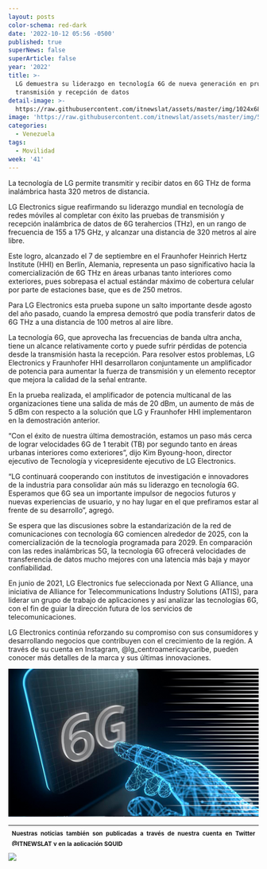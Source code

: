 ```yaml
---
layout: posts
color-schema: red-dark
date: '2022-10-12 05:56 -0500'
published: true
superNews: false
superArticle: false
year: '2022'
title: >-
  LG demuestra su liderazgo en tecnología 6G de nueva generación en prueba de
  transmisión y recepción de datos 
detail-image: >-
  https://raw.githubusercontent.com/itnewslat/assets/master/img/1024x680/6g-g.jpg
image: 'https://raw.githubusercontent.com/itnewslat/assets/master/img/540x320/6g-p.jpg'
categories:
  - Venezuela
tags:
  - Movilidad
week: '41'
---
```

La tecnología de LG permite transmitir y recibir datos en 6G THz de forma inalámbrica hasta 320 metros de distancia.

LG Electronics sigue reafirmando su liderazgo mundial en tecnología de redes móviles al completar con éxito las pruebas de transmisión y recepción inalámbrica de datos de 6G terahercios (THz), en un rango de frecuencia de 155 a 175 GHz, y alcanzar una distancia de 320 metros al aire libre.

Este logro, alcanzado el 7 de septiembre en el Fraunhofer Heinrich Hertz Institute (HHI) en Berlín, Alemania, representa un paso significativo hacia la comercialización de 6G THz en áreas urbanas tanto interiores como exteriores, pues sobrepasa el actual estándar máximo de cobertura celular por parte de estaciones base, que es de 250 metros. 

Para LG Electronics esta prueba supone un salto importante desde agosto del año pasado, cuando la empresa demostró que podía transferir datos de 6G THz a una distancia de 100 metros al aire libre.

La tecnología 6G, que aprovecha las frecuencias de banda ultra ancha, tiene un alcance relativamente corto y puede sufrir pérdidas de potencia desde la transmisión hasta la recepción. Para resolver estos problemas, LG Electronics y Fraunhofer HHI desarrollaron conjuntamente un amplificador de potencia para aumentar la fuerza de transmisión y un elemento receptor que mejora la calidad de la señal entrante.

En la prueba realizada, el amplificador de potencia multicanal de las organizaciones tiene una salida de más de 20 dBm, un aumento de más de 5 dBm con respecto a la solución que LG y Fraunhofer HHI implementaron en la demostración anterior.

“Con el éxito de nuestra última demostración, estamos un paso más cerca de lograr velocidades 6G de 1 terabit (TB) por segundo tanto en áreas urbanas interiores como exteriores”, dijo Kim Byoung-hoon, director ejecutivo de Tecnología y vicepresidente ejecutivo de LG Electronics.

“LG continuará cooperando con institutos de investigación e innovadores de la industria para consolidar aún más su liderazgo en tecnología 6G. Esperamos que 6G sea un importante impulsor de negocios futuros y nuevas experiencias de usuario, y no hay lugar en el que prefiramos estar al frente de su desarrollo”, agregó.

Se espera que las discusiones sobre la estandarización de la red de comunicaciones con tecnología 6G comiencen alrededor de 2025, con la comercialización de la tecnología programada para 2029. En comparación con las redes inalámbricas 5G, la tecnología 6G ofrecerá velocidades de transferencia de datos mucho mejores con una latencia más baja y mayor confiabilidad.

En junio de 2021, LG Electronics fue seleccionada por Next G Alliance, una iniciativa de Alliance for Telecommunications Industry Solutions (ATIS), para liderar un grupo de trabajo de aplicaciones y así analizar las tecnologías 6G, con el fin de guiar la dirección futura de los servicios de telecomunicaciones.

LG Electronics continúa reforzando su compromiso con sus consumidores y desarrollando negocios que contribuyen con el crecimiento de la región. A través de su cuenta en Instagram, @lg_centroamericaycaribe, pueden conocer más detalles de la marca y sus últimas innovaciones.

![](https://raw.githubusercontent.com/itnewslat/assets/master/img/540x320/6g-p.jpg)

<table style="height: 42px;" width="569">
<tbody>
<tr>
<td style="text-align: justify;"><sub><strong>Nuestras noticias también son publicadas a través de nuestra cuenta en Twitter <a href="https://twitter.com/itnewslat?lang=es">@ITNEWSLAT</a> y en la aplicación <a href="https://squidapp.co/en/">SQUID</a></strong></sub></td>
</tr>
</tbody>
</table>

<img src="https://tracker.metricool.com/c3po.jpg?hash=56f88a41e39ab42c063cc51676587a04"/>